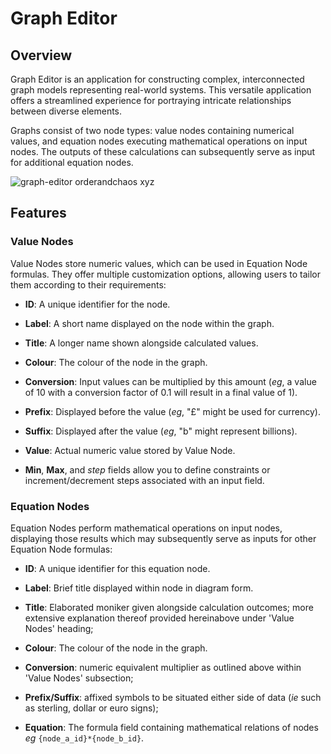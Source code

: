 # Graph Editor

## Overview

Graph Editor is an application for constructing complex, interconnected graph models representing real-world systems. This versatile application offers a streamlined experience for portraying intricate relationships between diverse elements.

Graphs consist of two node types: value nodes containing numerical values, and equation nodes executing mathematical operations on input nodes. The outputs of these calculations can subsequently serve as input for additional equation nodes.

![graph-editor orderandchaos xyz](https://user-images.githubusercontent.com/1910955/205188521-7a1af435-ca17-4036-a415-9ccc30782f4d.png)

## Features

### Value Nodes

Value Nodes store numeric values, which can be used in Equation Node formulas. They offer multiple customization options, allowing users to tailor them according to their requirements:

- **ID**: A unique identifier for the node.

- **Label**: A short name displayed on the node within the graph.

- **Title**: A longer name shown alongside calculated values.

- **Colour**: The colour of the node in the graph.

- **Conversion**: Input values can be multiplied by this amount (_eg_, a value of 10 with a conversion factor of 0.1 will result in a final value of 1).

- **Prefix**: Displayed before the value (_eg_, "£" might be used for currency).

- **Suffix**: Displayed after the value (_eg_, "b" might represent billions).

- **Value**: Actual numeric value stored by Value Node.

- **Min**, **Max**, and *step* fields allow you to define constraints or increment/decrement steps associated with an input field.

### Equation Nodes

Equation Nodes perform mathematical operations on input nodes, displaying those results which may subsequently serve as inputs for other Equation Node formulas:

- **ID**: A unique identifier for this equation node.

- **Label**: Brief title displayed within node in diagram form.

- **Title**: Elaborated moniker given alongside calculation outcomes; more extensive explanation thereof provided hereinabove under 'Value Nodes' heading;

- **Colour**: The colour of the node in the graph.

- **Conversion**: numeric equivalent multiplier as outlined above within 'Value Nodes' subsection;

- **Prefix/Suffix**: affixed symbols to be situated either side of data (_ie_ such as sterling, dollar or euro signs);

- **Equation**: The formula field containing mathematical relations of nodes _eg_ `{node_a_id}*{node_b_id}`.

